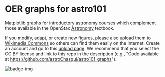 OER graphs for astro101
=======================

Matplotlib graphs for introductory astronomy courses which complement those available in the OpenStax [Astronomy](https://openstax.org/details/books/astronomy) textbook.

If you modify, adapt, or create new figures, please also upload them to [Wikimedia Commons](https://commons.wikimedia.org) so others can find them easily on the Internet. Create an account and go to this [upload page](https://commons.wikimedia.org/wiki/Special:UploadWizard). We recommend that you select the CC BY license and link to this repo in the description (e.g., "Code available at https://github.com/astroChasqui/astro101_graphs").

![badge-img](https://img.shields.io/badge/Made%20at-%23AstroHackWeek-8063d5.svg?style=flat)
